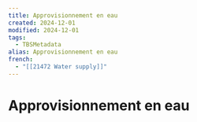 ```yaml
---
title: Approvisionnement en eau
created: 2024-12-01
modified: 2024-12-01
tags:
  - TBSMetadata
alias: Approvisionnement en eau
french:
  - "[[21472 Water supply]]"
---
```

# Approvisionnement en eau
